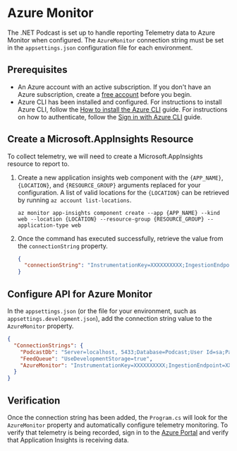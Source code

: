 # Azure Monitor

The .NET Podcast is set up to handle reporting Telemetry data to Azure Monitor when configured. The `AzureMonitor` connection string must be set in the `appsettings.json` configuration file for each environment.

## Prerequisites

- An Azure account with an active subscription. If you don't have an Azure subscription, create a [free account](https://azure.microsoft.com/free/) before you begin.
- Azure CLI has been installed and configured. For instructions to install Azure CLI, follow the [How to install the Azure CLI](https://learn.microsoft.com/cli/azure/install-azure-cli) guide. For instructions on how to authenticate, follow the [Sign in with Azure CLI](https://learn.microsoft.com/cli/azure/authenticate-azure-cli) guide.

## Create a Microsoft.AppInsights Resource

To collect telemetry, we will need to create a Microsoft.AppInsights resource to report to.

1. Create a new application insights web component with the `{APP_NAME}`, `{LOCATION}`, and `{RESOURCE_GROUP}` arguments replaced for your configuration. A list of valid locations for the `{LOCATION}` can be retrieved by running `az account list-locations`.

   ```azurecli-interactive
   az monitor app-insights component create --app {APP_NAME} --kind web --location {LOCATION} --resource-group {RESOURCE_GROUP} --application-type web
   ```

1. Once the command has executed successfully, retrieve the value from the `connectionString` property.

   ```json
   {
     "connectionString": "InstrumentationKey=XXXXXXXXXX;IngestionEndpoint=https://centralus-0.in.applicationinsights.azure.com/;LiveEndpoint=https://centralus.livediagnostics.monitor.azure.com/"
   }
   ```

## Configure API for Azure Monitor

In the `appsettings.json` (or the file for your environment, such as `appsettings.development.json`), add the connection string value to the `AzureMonitor` property.

```json
{
  "ConnectionStrings": {
    "PodcastDb": "Server=localhost, 5433;Database=Podcast;User Id=sa;Password=Pass@word;Encrypt=False",
    "FeedQueue": "UseDevelopmentStorage=true",
    "AzureMonitor": "InstrumentationKey=XXXXXXXXXX;IngestionEndpoint=XXXXX/;LiveEndpoint=XXXXX"
  }
}
```

## Verification

Once the connection string has been added, the `Program.cs` will look for the `AzureMonitor` property and automatically configure telemetry monitoring. To verify that telemetry is being recorded, sign in to the [Azure Portal](https://portal.azure.com) and verify that Application Insights is receiving data.
